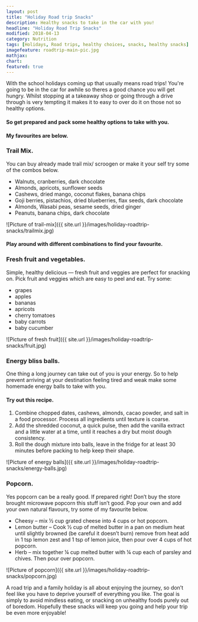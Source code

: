 ```yaml
---
layout: post
title: "Holiday Road trip Snacks"
description: Healthy snacks to take in the car with you!
headline: "Holiday Road Trip Snacks"
modified: 2018-04-13
category: Nutrition
tags: [Holidays, Road trips, healthy choices, snacks, healthy snacks]
imagefeature: roadtrip-main-pic.jpg
mathjax: 
chart:
featured: true
---
```


<style>



</style>





With the school holidays coming up that usually means road trips! You're going to be in the car for awhile so theres a good chance you will get hungry. Whilst stopping at a takeaway shop or going through a drive through is very tempting it makes it to easy to over do it on those not so healthy options. 

#### So get prepared and pack some healthy options to take with you. 
#### My favourites are below. 


### Trail Mix.

You can buy already made trail mix/ scroogen or make it your self try some of the combos below.

+	Walnuts, cranberries, dark chocolate 
+	Almonds, apricots, sunflower seeds 
+	Cashews, dried mango, coconut flakes, banana chips 
+	Goji  berries, pistachios, dried blueberries, flax seeds, dark chocolate 
+   Almonds, Wasabi peas, sesame seeds, dried ginger 
+	Peanuts, banana chips, dark chocolate 

![Picture of trail-mix]({{ site.url }}/images/holiday-roadtrip-snacks/trailmix.jpg)

#### Play around with different combinations to find your favourite. 

### Fresh fruit and vegetables.

Simple, healthy delicious — fresh fruit and veggies are perfect for snacking on. Pick fruit and veggies which are easy to peel and eat. Try some:

+	grapes 
+	apples 
+	bananas 
+	apricots 
+	cherry tomatoes 
+	baby carrots 
+	baby cucumber 


![Picture of fresh fruit]({{ site.url }}/images/holiday-roadtrip-snacks/fruit.jpg)


### Energy bliss balls.

One thing a long journey can take out of you is your energy. So to help prevent arriving at your destination feeling tired and weak make some homemade energy balls to take with you. 

#### Try out this recipe.

1. Combine chopped dates, cashews, almonds, cacao powder, and salt in a food processor. Process all ingredients until texture is coarse. 
2. Add the shredded coconut, a quick pulse, then add the vanilla extract and a little water at a time, until it reaches a dry but moist dough consistency. 
3. Roll the dough mixture into balls, leave in the fridge for at least 30 minutes before packing to help keep their shape. 

![Picture of energy balls]({{ site.url }}/images/holiday-roadtrip-snacks/energy-balls.jpg)


### Popcorn.

Yes popcorn can be a really good. If prepared right! 
Don’t buy the store brought microwave popcorn this stuff isn’t good. 
Pop your own and add your own natural flavours, try some of my favourite below.

+	Cheesy – mix ½ cup grated cheese into 4 cups or hot popcorn. 
+	Lemon butter – Cook ½ cup of melted butter in a pan on medium heat until slightly browned (be careful it doesn’t burn) remove from heat add in 1 tsp lemon zest and 1 tsp of lemon juice, then pour over 4 cups of hot popcorn. 
+	Herb – mix together ¼ cup melted butter with ¼ cup each of parsley and chives. Then pour over popcorn.

![Picture of popcorn]({{ site.url }}/images/holiday-roadtrip-snacks/popcorn.jpg) 


A road trip and a family holiday is all about enjoying the journey, so don’t feel like you have to deprive yourself of everything you like. The goal is simply to avoid mindless eating, or snacking on unhealthy foods purely out of boredom. Hopefully these snacks will keep you going and help your trip be even more enjoyable! 